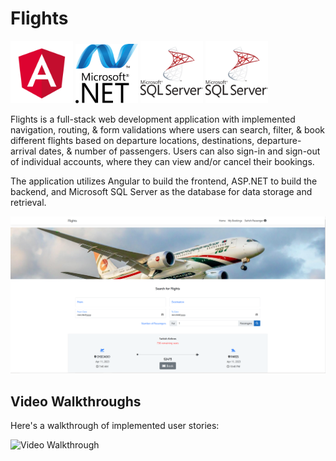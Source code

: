 # Flights
<img src='angular.png' title='Webpage Overview' width='100' alt='Webpage Overview' /> <img src='net-logo-681E247422-seeklogo.com.png' title='Webpage Overview' width='100' alt='Webpage Overview' /> <img src='microsoft-sql-server-logo-svgrepo-com.png' title='Webpage Overview' width='100' alt='Webpage Overview' /> <img src='microsoft-sql-server-logo-svgrepo-com.png' title='Webpage Overview' width='100' alt='Webpage Overview' />



Flights is a full-stack web development application with implemented navigation, routing, & form validations where users can search, filter, & book different flights based on departure locations, destinations, departure-arrival dates, & number of passengers. Users can also sign-in and sign-out of individual accounts, where they can view and/or cancel their bookings.

The application utilizes Angular to build the frontend, ASP.NET to build the backend, and Microsoft SQL Server as the database for data storage and retrieval.

<img src='flights.PNG' title='Webpage Overview' width='' alt='Webpage Overview' />


## Video Walkthroughs

Here's a walkthrough of implemented user stories:

<img src='walkthrough.gif' title='Video Walkthrough' width='' alt='Video Walkthrough' />

